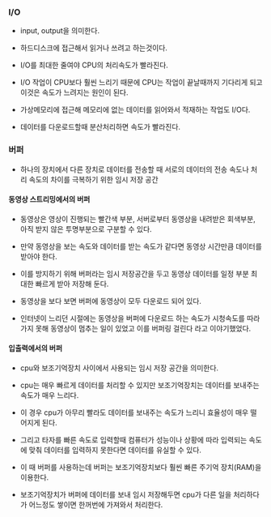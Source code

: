### I/O

* input, output을 의미한다.

* 하드디스크에 접근해서 읽거나 쓰려고 하는것이다.

* I/O를 최대한 줄여야 CPU의 처리속도가 빨라진다.

* I/O 작업이 CPU보다 훨씬 느리기 때문에 CPU는 작업이 끝날때까지 기다리게 되고 이것은 속도가 느려지는 원인이 된다.

* 가상메모리에 접근해 메모리에 없는 데이터를 읽어와서 적재하는 작업도 I/O다.

* 데이터를 다운로드할때 분산처리하면 속도가 빨라진다.


### 버퍼

* 하나의 장치에서 다른 장치로 데이터를 전송할 때 서로의 데이터의 전송 속도나 처리 속도의 차이를 극복하기 위한 임시 저장 공간


#### 동영상 스트리밍에서의 버퍼

* 동영상은 영상이 진행되는 빨간색 부분, 서버로부터 동영상을 내려받은 회색부분, 아직 받지 않은 투명부분으로 구분할 수 있다.

* 만약 동영상을 보는 속도와 데이터를 받는 속도가 같다면 동영상 시간만큼 데이터를 받아야 한다.

* 이를 방지하기 위해 버퍼라는 임시 저장공간을 두고 동영상 데이터를 일정 부분 최대한 빠르게 받아 저장해 둔다.

* 동영상을 보다 보면 버퍼에 동영상이 모두 다운로드 되어 있다.

* 인터넷이 느리던 시절에는 동영상을 버퍼에 다운로드 하는 속도가 시청속도를 따라가지 못해 동영상이 멈추는 일이 있었고 이를 버퍼링 걸린다 라고 이야기했었다.


#### 입출력에서의 버퍼

* cpu와 보조기억장치 사이에서 사용되는 임시 저장 공간을 의미한다.

* cpu는 매우 빠르게 데이터를 처리할 수 있지만 보조기억장치는 데이터를 보내주는 속도가 매우 느리다.

* 이 경우 cpu가 아무리 빨라도 데이터를 보내주는 속도가 느리니 효율성이 매우 떨어지게 된다.

* 그리고 타자를 빠른 속도로 입력할때 컴퓨터가 성능이나 상황에 따라 입력되는 속도에 맞춰 데이터를 입력하지 못한다면 데이터를 유실할 수 있다.

* 이 때 버퍼를 사용하는데 버퍼는 보조기억장치보다 훨씬 빠른 주기억 장치(RAM)을 이용한다.

* 보조기억장치가 버퍼에 데이터를 보내 임시 저장해두면 cpu가 다른 일을 처리하다가 어느정도 쌓이면 한꺼번에 가져와서 처리한다.

